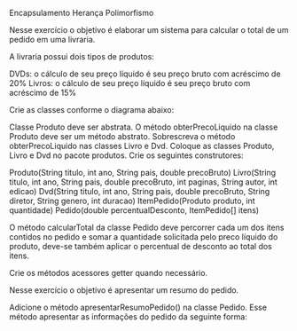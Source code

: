 Encapsulamento
Herança
Polimorfismo

Nesse exercício o objetivo é elaborar um sistema para calcular o total de um pedido em uma livraria.

A livraria possui dois tipos de produtos:

DVDs: o cálculo de seu preço líquido é seu preço bruto com acréscimo de 20%
Livros: o cálculo de seu preço líquido é seu preço bruto com acréscimo de 15%

Crie as classes conforme o diagrama abaixo:

Classe Produto deve ser abstrata.
O método obterPrecoLiquido na classe Produto deve ser um método abstrato.
Sobrescreva o método obterPrecoLiquido nas classes Livro e Dvd.
Coloque as classes Produto, Livro e Dvd no pacote produtos.
Crie os seguintes construtores:

Produto(String titulo, int ano, String pais, double precoBruto)
Livro(String titulo, int ano, String pais, double precoBruto, int paginas, String autor, int edicao)
Dvd(String titulo, int ano, String pais, double precoBruto, String diretor, String genero, int duracao)
ItemPedido(Produto produto, int quantidade)
Pedido(double percentualDesconto, ItemPedido[] itens)

O método calcularTotal da classe Pedido deve percorrer cada um dos itens contidos no pedido e somar a quantidade solicitada pelo preco líquido do produto, deve-se também aplicar o percentual de desconto ao total dos itens.

Crie os métodos acessores getter quando necessário.

Nesse exercício o objetivo é apresentar um resumo do pedido.

Adicione o método apresentarResumoPedido() na classe Pedido. Esse método apresentar as informações do pedido da seguinte forma:


